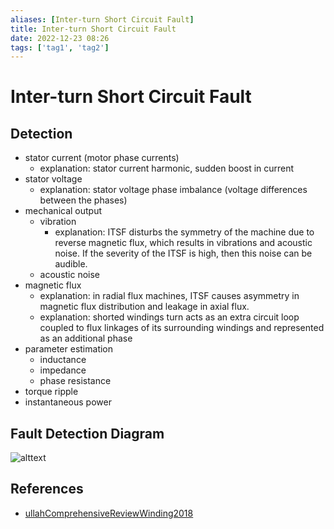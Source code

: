 ```yaml
---
aliases: [Inter-turn Short Circuit Fault]
title: Inter-turn Short Circuit Fault
date: 2022-12-23 08:26
tags: ['tag1', 'tag2']
---
```


# Inter-turn Short Circuit Fault

## Detection

- stator current (motor phase currents)
  - explanation: stator current harmonic, sudden boost in current
- stator voltage
  - explanation: stator voltage phase imbalance (voltage differences between the phases)
- mechanical output
  - vibration
    - explanation: ITSF disturbs the symmetry of the machine due to reverse magnetic flux, which results in vibrations and acoustic noise. If the severity of the ITSF is high, then this noise can be audible.
  - acoustic noise
- magnetic flux
  - explanation: in radial flux machines, ITSF causes asymmetry in magnetic flux distribution and leakage in axial flux.
  - explanation: shorted windings turn acts as an extra circuit loop coupled to flux linkages of its surrounding windings and represented as an additional phase
- parameter estimation
  - inductance
  - impedance
  - phase resistance
- torque ripple
- instantaneous power

## Fault Detection Diagram

![alttext](https://i.vgy.me/JOAH1Y.png)

## References

- [ullahComprehensiveReviewWinding2018](zotero/ullahComprehensiveReviewWinding2018.md)
